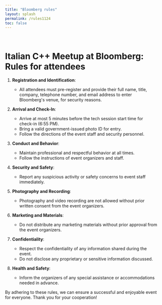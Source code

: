 ```yaml
---
title: "Bloomberg rules"
layout: splash
permalink: /rules1124
toc: false
---
```

<br/>

# Italian C++ Meetup at Bloomberg: Rules for attendees

1. **Registration and Identification**:
   - All attendees must pre-register and provide their full name, title, company, telephone number, and email address to enter Bloomberg's venue, for security reasons. 
   
2. **Arrival and Check-In**:
   - Arrive at most 5 minutes before the tech session start time for check-in (6:55 PM).
   - Bring a valid government-issued photo ID for entry.
   - Follow the directions of the event staff and security personnel.

3. **Conduct and Behavior**:
   - Maintain professional and respectful behavior at all times.
   - Follow the instructions of event organizers and staff.

4. **Security and Safety**:
   - Report any suspicious activity or safety concerns to event staff immediately.

5. **Photography and Recording**:
   - Photography and video recording are not allowed without prior written consent from the event organizers.

6. **Marketing and Materials**:
   - Do not distribute any marketing materials without prior approval from the event organizers.

7. **Confidentiality**:
   - Respect the confidentiality of any information shared during the event.
   - Do not disclose any proprietary or sensitive information discussed.

8. **Health and Safety**:
   - Inform the organizers of any special assistance or accommodations needed in advance.

By adhering to these rules, we can ensure a successful and enjoyable event for everyone. Thank you for your cooperation!
